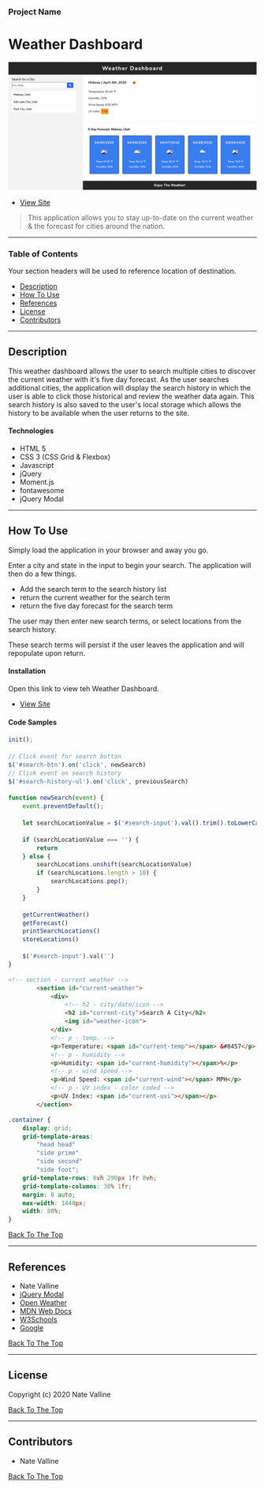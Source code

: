 ### Project Name

# Weather Dashboard

<img src="./assets/img/weather-dashboard.png" alt="Weather Dashboard Image" width="600px">

- [View Site](https://nvalline.github.io/weather-dashboard/)

> This application allows you to stay up-to-date on the current weather & the forecast for cities around the nation.  

---

### Table of Contents

Your section headers will be used to reference location of destination.

- [Description](#description)
- [How To Use](#how-to-use)
- [References](#references)
- [License](#license)
- [Contributors](#contributors)

---

## Description

This weather dashboard allows the user to search multiple cities to discover the current weather with it's five day forecast. As the user searches additional cities, the application will display the search history in which the user is able to click those historical and review the weather data again. This search history is also saved to the user's local storage which allows the history to be available when the user returns to the site.

#### Technologies

- HTML 5
- CSS 3 (CSS Grid & Flexbox)
- Javascript
- jQuery
- Moment.js
- fontawesome
- jQuery Modal

---

## How To Use

Simply load the application in your browser and away you go.

Enter a city and state in the input to begin your search. The application will then do a few things.
- Add the search term to the search history list
- return the current weather for the search term
- return the five day forecast for the search term

The user may then enter new search terms, or select locations from the search history.

These search terms will persist if the user leaves the application and will repopulate upon return.

#### Installation

Open this link to view teh Weather Dashboard.

- [View Site](https://nvalline.github.io/weather-dashboard/)

#### Code Samples

```javascript
init();

// Click event for search button
$('#search-btn').on('click', newSearch)
// Click event on search history
$('#search-history-ul').on('click', previousSearch)

function newSearch(event) {
    event.preventDefault();

    let searchLocationValue = $('#search-input').val().trim().toLowerCase();

    if (searchLocationValue === '') {
        return
    } else {
        searchLocations.unshift(searchLocationValue)
        if (searchLocations.length > 10) {
            searchLocations.pop();
        }
    }

    getCurrentWeather()
    getForecast()
    printSearchLocations()
    storeLocations()

    $('#search-input').val('')
}
```
```html
<!-- section - current weather -->
        <section id="current-weather">
            <div>
                <!-- h2 - city/date/icon -->
                <h2 id="current-city">Search A City</h2>
                <img id="weather-icon">
            </div>
            <!-- p - temp. -->
            <p>Temperature: <span id="current-temp"></span> &#8457</p>
            <!-- p - humidity -->
            <p>Humidity: <span id="current-humidity"></span>%</p>
            <!-- p - wind speed -->
            <p>Wind Speed: <span id="current-wind"></span> MPH</p>
            <!-- p - UV index - color coded -->
            <p>UV Index: <span id="current-uvi"></span></p>
        </section>
```
```css
.container {
    display: grid;
    grid-template-areas: 
        "head head"
        "side prime"
        "side second"
        "side foot";
    grid-template-rows: 8vh 290px 1fr 8vh;
    grid-template-columns: 30% 1fr;
    margin: 0 auto;
    max-width: 1440px;
    width: 80%;
}
```

[Back To The Top](#project-name)

---

## References

- Nate Valline
- [jQuery Modal](https://github.com/kylefox/jquery-modal#installation)
- [Open Weather](https://openweathermap.org/api)
- [MDN Web Docs](https://developer.mozilla.org/en-US/)
- [W3Schools](https://www.w3schools.com/)
- [Google](https://www.google.com) 

[Back To The Top](#project-name)

---

## License

Copyright (c) 2020 Nate Valline

[Back To The Top](#project-name)

---

## Contributors

- Nate Valline

[Back To The Top](#project-name)

